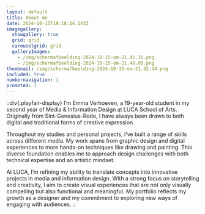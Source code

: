 ```yaml
---
layout: default
title: About me
date: 2024-10-15T19:18:14.143Z
imagegallery:
  showgallery: true
  grid: grid
  carouselgrid: grid
  galleryImages:
    - /img/scherm­afbeelding-2024-10-15-om-21.41.16.png
    - /img/scherm­afbeelding-2024-10-15-om-21.48.05.png
thumbnail: /img/scherm­afbeelding-2024-10-15-om-21.32.44.png
included: true
numbernavigation: 1
promoted: 1
---
```


::div{.playfair-display} 
I’m Emma Verhoeven, a 19-year-old student in my second year of Media & Information Design at LUCA School of Arts. Originally from Sint-Genesius-Rode, I have always been drawn to both digital and traditional forms of creative expression.

Throughout my studies and personal projects, I’ve built a range of skills across different media. My work spans from graphic design and digital experiences to more hands-on techniques like drawing and painting. This diverse foundation enables me to approach design challenges with both technical expertise and an artistic mindset.

At LUCA, I’m refining my ability to translate concepts into innovative projects in media and information design. With a strong focus on storytelling and creativity, I aim to create visual experiences that are not only visually compelling but also functional and meaningful. My portfolio reflects my growth as a designer and my commitment to exploring new ways of engaging with audiences.
::
